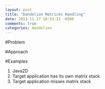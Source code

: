 ```yaml
---
layout: post
title: "Dandelion Matrices Handling"
date: 2013-11-17 18:53:12 -0500
comments: true
categories: dandelion
---
```


#Problem

#Approach

#Examples

1. Java2D
2. Target application has its own matrix stack
2. Target application misses matrix stack

